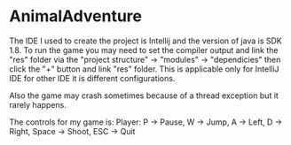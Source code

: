 # AnimalAdventure

The IDE I used to create the project is Intellij and the version of java is SDK 1.8. To run the game 
you may need to set the compiler output and link the "res" folder via the "project structure" -> "modules" -> "dependicies"
then click the "+" button and link "res" folder. This is applicable only for IntelliJ IDE for other IDE it is different configurations.

Also the game may crash sometimes because of a thread exception but it rarely happens.

The controls for my game is:
Player: 
P -> Pause,
W -> Jump,
A -> Left,
D -> Right,
Space -> Shoot,
ESC -> Quit
